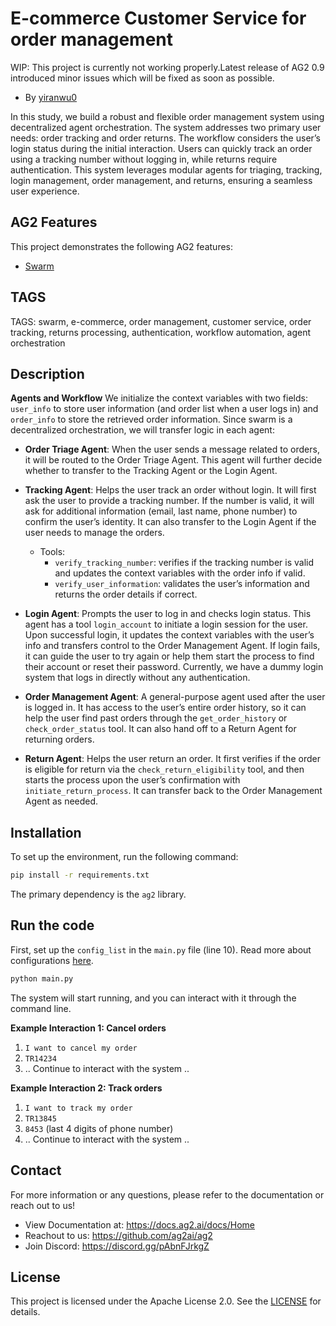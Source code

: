 # E-commerce Customer Service for order management

WIP: This project is currently not working properly.Latest release of AG2 0.9 introduced minor issues which will be fixed as soon as possible.

<!-- [Overall Description, authorship/references,] -->

- By [yiranwu0](https://github.com/yiranwu0)

In this study, we build a robust and flexible order management system using decentralized agent orchestration. The system addresses two primary user needs: order tracking and order returns. The workflow considers the user’s login status during the initial interaction. Users can quickly track an order using a tracking number without logging in, while returns require authentication. This system leverages modular agents for triaging, tracking, login management, order management, and returns, ensuring a seamless user experience.

## AG2 Features

This project demonstrates the following AG2 features:

- [Swarm](https://docs.ag2.ai/docs/user-guide/advanced-concepts/swarm/deep-dive)

## TAGS

TAGS: swarm, e-commerce, order management, customer service, order tracking, returns processing, authentication, workflow automation, agent orchestration

## Description

<!-- [More detailed description, any additional information about the use case] -->

**Agents and Workflow**
We initialize the context variables with two fields: `user_info` to store user information (and order list when a user logs in) and `order_info` to store the retrieved order information. Since swarm is a decentralized orchestration, we will transfer logic in each agent:

- **Order Triage Agent**:
  When the user sends a message related to orders, it will be routed to the Order Triage Agent. This agent will further decide whether to transfer to the Tracking Agent or the Login Agent.

- **Tracking Agent**:
  Helps the user track an order without login. It will first ask the user to provide a tracking number. If the number is valid, it will ask for additional information (email, last name, phone number) to confirm the user’s identity. It can also transfer to the Login Agent if the user needs to manage the orders.

  - Tools:
    - `verify_tracking_number`: verifies if the tracking number is valid and updates the context variables with the order info if valid.
    - `verify_user_information`: validates the user’s information and returns the order details if correct.

- **Login Agent**:
  Prompts the user to log in and checks login status. This agent has a tool `login_account` to initiate a login session for the user. Upon successful login, it updates the context variables with the user’s info and transfers control to the Order Management Agent. If login fails, it can guide the user to try again or help them start the process to find their account or reset their password. Currently, we have a dummy login system that logs in directly without any authentication.

- **Order Management Agent**:
  A general-purpose agent used after the user is logged in. It has access to the user’s entire order history, so it can help the user find past orders through the `get_order_history` or `check_order_status` tool. It can also hand off to a Return Agent for returning orders.

- **Return Agent**:
  Helps the user return an order. It first verifies if the order is eligible for return via the `check_return_eligibility` tool, and then starts the process upon the user’s confirmation with `initiate_return_process`. It can transfer back to the Order Management Agent as needed.

## Installation

To set up the environment, run the following command:

```bash
pip install -r requirements.txt
```

The primary dependency is the `ag2` library.

## Run the code

First, set up the `config_list` in the `main.py` file (line 10). Read more about configurations [here](https://docs.ag2.ai/docs/topics/llm_configuration).

```python
python main.py
```

The system will start running, and you can interact with it through the command line.

**Example Interaction 1: Cancel orders**

1. `I want to cancel my order`
2. `TR14234`
3. .. Continue to interact with the system ..

**Example Interaction 2: Track orders**

1. `I want to track my order`
2. `TR13845`
3. `8453` (last 4 digits of phone number)
4. .. Continue to interact with the system ..

## Contact

For more information or any questions, please refer to the documentation or reach out to us!

- View Documentation at: https://docs.ag2.ai/docs/Home
- Reachout to us: https://github.com/ag2ai/ag2
- Join Discord: https://discord.gg/pAbnFJrkgZ

## License

This project is licensed under the Apache License 2.0. See the [LICENSE](../LICENSE) for details.
